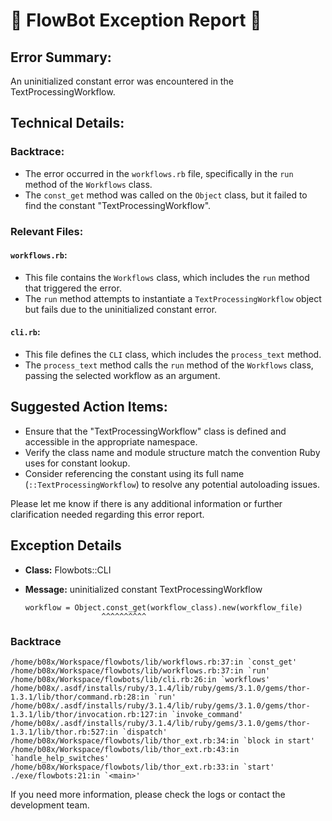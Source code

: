 # 🤖 FlowBot Exception Report 🤖


## Error Summary:
An uninitialized constant error was encountered in the TextProcessingWorkflow. 

## Technical Details:

### Backtrace:
- The error occurred in the `workflows.rb` file, specifically in the `run` method of the `Workflows` class.
- The `const_get` method was called on the `Object` class, but it failed to find the constant "TextProcessingWorkflow".

### Relevant Files:

#### `workflows.rb`:
- This file contains the `Workflows` class, which includes the `run` method that triggered the error. 
- The `run` method attempts to instantiate a `TextProcessingWorkflow` object but fails due to the uninitialized constant error.

#### `cli.rb`:
- This file defines the `CLI` class, which includes the `process_text` method. 
- The `process_text` method calls the `run` method of the `Workflows` class, passing the selected workflow as an argument. 

## Suggested Action Items:
- Ensure that the "TextProcessingWorkflow" class is defined and accessible in the appropriate namespace. 
- Verify the class name and module structure match the convention Ruby uses for constant lookup. 
- Consider referencing the constant using its full name (`::TextProcessingWorkflow`) to resolve any potential autoloading issues. 

Please let me know if there is any additional information or further clarification needed regarding this error report.


## Exception Details

- **Class:** Flowbots::CLI
- **Message:** uninitialized constant TextProcessingWorkflow

      workflow = Object.const_get(workflow_class).new(workflow_file)
                       ^^^^^^^^^^

### Backtrace

```
/home/b08x/Workspace/flowbots/lib/workflows.rb:37:in `const_get'
/home/b08x/Workspace/flowbots/lib/workflows.rb:37:in `run'
/home/b08x/Workspace/flowbots/lib/cli.rb:26:in `workflows'
/home/b08x/.asdf/installs/ruby/3.1.4/lib/ruby/gems/3.1.0/gems/thor-1.3.1/lib/thor/command.rb:28:in `run'
/home/b08x/.asdf/installs/ruby/3.1.4/lib/ruby/gems/3.1.0/gems/thor-1.3.1/lib/thor/invocation.rb:127:in `invoke_command'
/home/b08x/.asdf/installs/ruby/3.1.4/lib/ruby/gems/3.1.0/gems/thor-1.3.1/lib/thor.rb:527:in `dispatch'
/home/b08x/Workspace/flowbots/lib/thor_ext.rb:34:in `block in start'
/home/b08x/Workspace/flowbots/lib/thor_ext.rb:43:in `handle_help_switches'
/home/b08x/Workspace/flowbots/lib/thor_ext.rb:33:in `start'
./exe/flowbots:21:in `<main>'
```

If you need more information, please check the logs or contact the development team.
